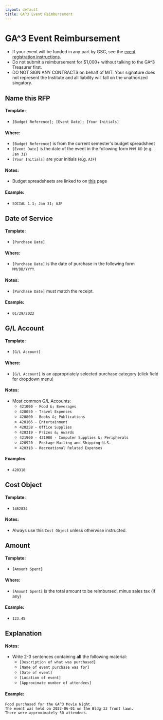```yaml
---
layout: default
title: GA^3 Event Reimbursement
---
```


# GA^3 Event Reimbursement

* If your event will be funded in any part by GSC, see the [event registration instructions](./event-registration).
* Do not submit a reimbursement for $1,000+ without talking to the GA^3 Treasurer first.
* DO NOT SIGN ANY CONTRACTS on behalf of MIT. Your signature does not represent the Institute and all liability will fall on the unathorized singatory.



## Name this RFP

#### Template:
* `[Budget Reference]; [Event Date]; [Your Initials]`

#### Where:
* `[Budget Reference]` is from the current semester's budget spreadsheet
* `[Event Date]` is the date of the event in the following form `MMM DD` (e.g. `Jan 31`)
* `[Your Initials]` are your initials (e.g. `AJF`)

#### Notes:
* Budget spreadsheets are linked to on [this](./useful-links) page

#### Example:
* `SOCIAL 1.1; Jan 31; AJF`



## Date of Service
#### Template:
* `[Purchase Date]`

#### Where:
* `[Purchase Date]` is the date of purchase in the following form `MM/DD/YYYY`.

#### Notes:
* `[Purchase Date]` must match the receipt.

#### Example:
* `01/29/2022`



## G/L Account
#### Template:
* `[G/L Account]` 

#### Where:
* `[G/L Account]` is an appropriately selected purchase category (click field for dropdown menu)

#### Notes:
* Most common G/L Accounts:
    * `421000 - Food &; Beverages`
    * `420050 - Travel Expenses`
    * `420800 - Books &; Publications`
    * `420166 - Entertainment`
    * `420258 - Office Supplies`
    * `420319 - Prizes &; Awards`
    * `421900 - 421900 - Computer Supplies &; Peripherals`
    * `420920 - Postage Mailing and Shipping U.S.`
    * `420318 - Recreational Related Expenses`

#### Examples
* `420318`



## Cost Object
#### Template:
* `1462834`

#### Notes:
* Always use this `Cost Object` unless otherwise instructed.



## Amount
#### Template:
* `[Amount Spent]`

#### Where:
* `[Amount Spent]` is the total amount to be reimbursed, minus sales tax (if any)

#### Example:
* `123.45`



## Explanation

#### Notes:
* Write 2-3 sentences containing **all** the following material:
    * `[Description of what was purchased]`
    * `[Name of event purchase was for]`
    * `[Date of event]`
    * `[Location of event]`
    * `[Approximate number of attendees]`

#### Example:
```
Food purchased for the GA^3 Movie Night.
The event was held on 2022-06-01 on the Bldg 33 front lawn.
There were approximately 50 attendees.
```
